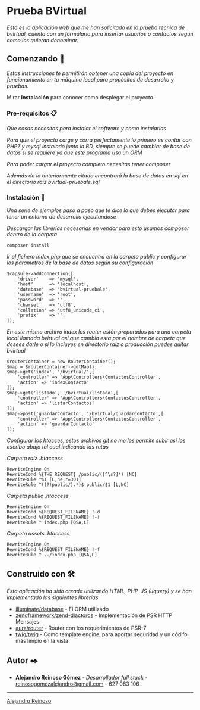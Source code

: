 # Prueba BVirtual

_Esta es la aplicación web que me han solicitado en la prueba técnica de bvirtual, cuenta con un formulario para insertar usuarios o contactos según como los quieran denominar._

## Comenzando 🚀

_Estas instrucciones te permitirán obtener una copia del proyecto en funcionamiento en tu máquina local para propósitos de desarrollo y pruebas._

Mirar **Instalación** para conocer como desplegar el proyecto.

### Pre-requisitos 📋

_Que cosas necesitas para instalar el software y como instalarlas_

_Para que el proyecto carge y corra perfectamente lo primero es contar con PHP7 y mysql instalado junto la BD, siempre se puede cambiar de base de datos si se requiere ya que este programa usa un ORM_

_Para poder cargar el proyecto completo necesitas tener composer_

_Además de lo anteriormente citado encontrará la base de datos en sql en el directorio raíz bvirtual-pruebale.sql_

### Instalación 🔧

_Una serie de ejemplos paso a paso que te dice lo que debes ejecutar para tener un entorno de desarrollo ejecutandose_

_Descargar las librerías necesarias en vendor para esto usamos composer dentro de la carpeta_

```
composer install
```

_Ir al fichero index.php que se encuentra en la carpeta public y configurar los parametros de la base de datos según su configuración_

```
$capsule->addConnection([
    'driver'    => 'mysql',
    'host'      => 'localhost',
    'database'  => 'bvirtual-pruebale',
    'username'  => 'root',
    'password'  => '',
    'charset'   => 'utf8',
    'collation' => 'utf8_unicode_ci',
    'prefix'    => '',
]);
```

_En este mismo archivo index los router están preparados para una carpeta local llamada bvirtual así que cambia esta por el nombre de carpeta que desees darle o si lo incluyes en directorio raíz o producción puedes quitar bvirtual_

```
$routerContainer = new RouterContainer();
$map = $routerContainer->getMap();
$map->get('index', '/bvirtual/',[
    'controller' => 'App\Controllers\ContactosController',
    'action' => 'indexContacto'
]);
$map->get('listado', '/bvirtual/listado',[
    'controller' => 'App\Controllers\ContactosController',
    'action' => 'listarContactos'
]);
$map->post('guardarContacto', '/bvirtual/guardarContacto',[
    'controller' => 'App\Controllers\ContactosController',
    'action' => 'guardarContacto'
]);
```

_Configurar los htacces, estos archivos git no me los permite subir así los escribo abajo tal cual indicando las rutas_

_Carpeta raíz .htaccess_

```
RewriteEngine On
RewriteCond %{THE_REQUEST} /public/([^\s?]*) [NC]
RewriteRule ^%1 [L,ne,r=301]
RewriteRule ^((?!public/).*)$ public/$1 [L,NC]
```

_Carpeta public .htaccess_

```
RewriteEngine On
RewriteCond %{REQUEST_FILENAME} !-d
RewriteCond %{REQUEST_FILENAME} !-f
RewriteRule ^ index.php [QSA,L]
```

_Carpeta assets .htaccess_

```
RewriteEngine On
RewriteCond %{REQUEST_FILENAME} !-f
RewriteRule ^ ../index.php [QSA,L]
```

## Construido con 🛠️

_Esta aplicación ha sido creada utilizando HTML, PHP, JS (Jquery) y se han implementado las siguientes librerías_

* [illuminate/database](https://packagist.org/packages/illuminate/database) - El ORM utilizado
* [zendframework/zend-diactoros](https://packagist.org/packages/zendframework/zend-diactoros) - Implementación de PSR HTTP Mensajes
* [aura/router](https://packagist.org/packages/aura/router) - Router con los requerimientos de PSR-7
* [twig/twig](https://packagist.org/packages/twig/twig) - Como template engine, para aportar seguridad y un códifo más limpio en la vista

## Autor ✒️

* **Alejandro Reinoso Gómez** - *Desarrollador full stack* - reinosogomezalejandro@gmail.com - 627 083 106



---
[Alejandro Reinoso](https://www.linkedin.com/in/alejandroreinosogomez/)
